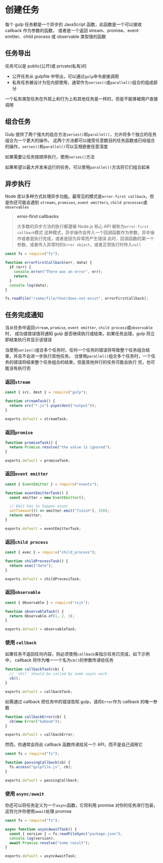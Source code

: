# 创建任务

每个 gulp 任务都是一个异步的 JavaScript 函数，此函数是一个可以接收 callback 作为参数的函数，
或者是一个返回 stream、promise、event emitter、child process 或 observable 类型值的函数

## 任务导出

任务可以是 public(公开)或 private(私有)的

- 公开任务从 gulpfile 中导出，可以通过`gulp`命令直接调用
- 私有任务被设计为在内部使用，通常作为`series()`或`parallel()`组合的组成部分

一个私有类型任务在外观上和行为上和其他任务是一样的，但是不能够被用户直接调用

## 组合任务

Gulp 提供了两个强大的组合方法`series()`和`parallel()`，允许将多个独立的任务组合为一个更大的操作。
这两个方法都可以接受任意数目的任务函数或已经组合的操作，`series()`和`parallel()`可以互相嵌套任意深度

如果需要让任务按顺序执行，使用`series()`方法

如果希望以最大并发来运行的任务，可以使用`parallel()`方法将它们组合起来

## 异步执行

Node 库以多种方式处理异步功能。最常见的模式是`error-first callback`，但是你还可能会遇到
`streams`, `promises`, `event emitters`, `child processes`或`observables`

> **error-first callbacks**
>
> 大多数的异步方法的执行都遵循 Node.js 核心 API 被称为`error-first callback`模式
> 这种模式，异步操作会传入一个回调函数作为参数，异步操作或者是执行完成，或者是因为异常而产生错误
> 此时，回调函数的第一个参数，或者传入异常时的`Error object`，或者正常执行时传入`null`

```js
const fs = require("fs");

function errorFirstCallback(err, data) {
  if (err) {
    console.error("There was an error", err);
    return;
  }
  console.log(data);
}

fs.readFile("/some/file/that/does-not-exist", errorFirstCallback);
```

## 任务完成通知

当从任务中返回`stream`, `promise`, `event emitter`, `child process`或`observable`时，
成功或错误值将通知 gulp 是否继续执行或结束。如果任务出错，gulp 将立即结束执行并显示该错误

当使用`series()`组合多个任务时，任何一个任务的错误将导致整个任务组合结束，并且不会进一步执行其他任务。
当使用`parallel()`组合多个任务时，一个任务的错误将结束整个任务组合的结束，但是其他并行的任务可能会执行
完，也可能没有执行完

### 返回`stream`

```js
const { src, dest } = require("gulp");

function streamTask() {
  return src("*.js").pipe(dest("output"));
}

exports.default = streamTask;
```

### 返回`promise`

```js
function promiseTask() {
  return Promise.resolve("the value is ignored");
}

exports.default = promiseTask;
```

### 返回`event emitter`

```js
const { EventEmitter } = require("events");

function eventEmitterTask() {
  const emitter = new EventEmitter();

  // Emit has to happen async
  setTimeout(() => emitter.emit("finish"), 250);
  return emitter;
}

exports.default = eventEmitterTask;
```

### 返回`child process`

```js
const { exec } = require("child_process");

function childProcessTask() {
  return exec("date");
}

exports.default = childProcessTask;
```

### 返回`observable`

```js
const { Observable } = require("rxjs");

function observableTask() {
  return Observable.of(1, 2, 3);
}

exports.default = observableTask;
```

### 使用 `callback`

如果任务不返回任何内容，则必须使用`callback`来指示任务已完成，如下示例中，
callback 将作为唯一一个名为`cb()`的参数传递给任务

```js
function callbackTask(cb) {
  // `cb()` should be called by some async work
  cb();
}

exports.default = callbackTask;
```

如需通过 callback 把任务中的错误告知 gulp，请将`Error`作为 callback 的唯一参数

```js
function callbackError(cb) {
  cb(new Error("kaboom"));
}

exports.default = callbackError;
```

然而，你通常会将此 callback 函数传递给另一个 API，而不是自己调用它

```js
const fs = require("fs");

function passingCallback(cb) {
  fs.access("gulpfile.js", cb);
}

exports.default = passingCallback;
```

### 使用 `async/await`

你还可以将任务定义为一个`async`函数，它将利用 promise 对你的任务进行包装，
这将允许你使用`await`处理 promise

```js
const fs = require("fs");

async function asyncAwaitTask() {
  const { version } = fs.readFileSync("package.json");
  console.log(version);
  await Promise.resolve("some result");
}

exports.default = asyncAwaitTask;
```
